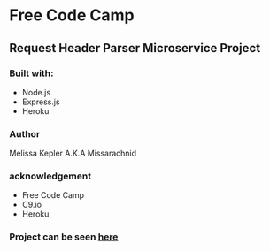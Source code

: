 # Free Code Camp 
## Request Header Parser Microservice Project
### Built with:
+  Node.js
+  Express.js
+  Heroku
### Author
Melissa Kepler A.K.A Missarachnid
### acknowledgement
+ Free Code Camp
+  C9.io
+  Heroku

### Project can be seen [here](https://header-parser-mmk.herokuapp.com/)
